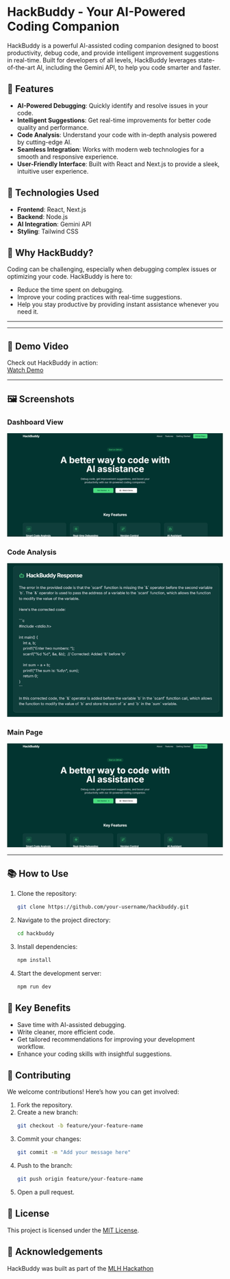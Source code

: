 # HackBuddy - Your AI-Powered Coding Companion

HackBuddy is a powerful AI-assisted coding companion designed to boost productivity, debug code, and provide intelligent improvement suggestions in real-time. Built for developers of all levels, HackBuddy leverages state-of-the-art AI, including the Gemini API, to help you code smarter and faster.

## 🚀 Features
- **AI-Powered Debugging**: Quickly identify and resolve issues in your code.
- **Intelligent Suggestions**: Get real-time improvements for better code quality and performance.
- **Code Analysis**: Understand your code with in-depth analysis powered by cutting-edge AI.
- **Seamless Integration**: Works with modern web technologies for a smooth and responsive experience.
- **User-Friendly Interface**: Built with React and Next.js to provide a sleek, intuitive user experience.

## 🔧 Technologies Used
- **Frontend**: React, Next.js
- **Backend**: Node.js
- **AI Integration**: Gemini API
- **Styling**: Tailwind CSS

## 🎯 Why HackBuddy?
Coding can be challenging, especially when debugging complex issues or optimizing your code. HackBuddy is here to:
- Reduce the time spent on debugging.
- Improve your coding practices with real-time suggestions.
- Help you stay productive by providing instant assistance whenever you need it.
---
---

## 🎥 Demo Video  

Check out HackBuddy in action:  
[Watch Demo](https://youtu.be/l28sqI7FJQE?si=deLPRvLJ9WszLQoI)

---

## 🖼️ Screenshots  

### Dashboard View  
![HackBuddy Dashboard](./img/Screenshot%202025-01-05%20190703.png)  

### Code Analysis  
![Code Analysis in Action](./img/Screenshot%202025-01-05%20190650.png)  

### Main Page  
![Main Page](./img/Screenshot%202025-01-05%20190703.png)  

---

## 📚 How to Use
1. Clone the repository:
   ```bash
   git clone https://github.com/your-username/hackbuddy.git
   ```
2. Navigate to the project directory:
   ```bash
   cd hackbuddy
   ```
3. Install dependencies:
   ```bash
   npm install
   ```
4. Start the development server:
   ```bash
   npm run dev
   ```

## 🌟 Key Benefits
- Save time with AI-assisted debugging.
- Write cleaner, more efficient code.
- Get tailored recommendations for improving your development workflow.
- Enhance your coding skills with insightful suggestions.

## 🤝 Contributing
We welcome contributions! Here’s how you can get involved:
1. Fork the repository.
2. Create a new branch:
   ```bash
   git checkout -b feature/your-feature-name
   ```
3. Commit your changes:
   ```bash
   git commit -m "Add your message here"
   ```
4. Push to the branch:
   ```bash
   git push origin feature/your-feature-name
   ```
5. Open a pull request.

## 📄 License
This project is licensed under the [MIT License](LICENSE).

## 🙌 Acknowledgements
HackBuddy was built as part of the [MLH Hackathon](https://mlh.io/)


